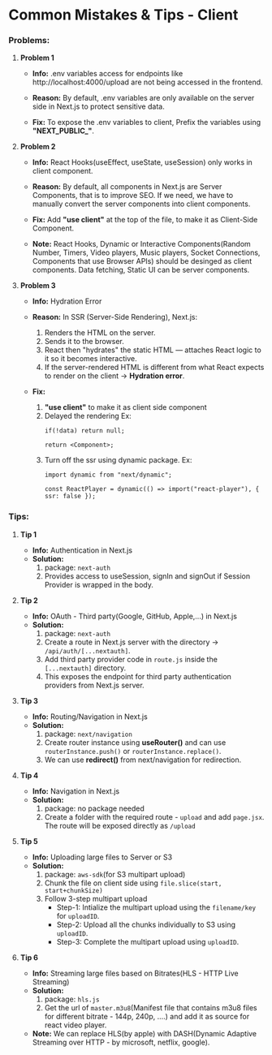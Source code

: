 # Common Mistakes & Tips - Client

### Problems:
1. **Problem 1**
   - **Info:** .env variables access for endpoints like http://localhost:4000/upload are not being accessed in the frontend.
   
   - **Reason:** By default, .env variables are only available on the server side in Next.js to protect sensitive data.
   
   - **Fix:** To expose the .env variables to client, Prefix the variables using **"NEXT_PUBLIC_"**.

2. **Problem 2**
   - **Info:** React Hooks(useEffect, useState, useSession) only works in client component.

   - **Reason:** By default, all components in Next.js are Server Components, that is to improve SEO. If we need, we have to manually convert the server components into client components.

   - **Fix:** Add **"use client"** at the top of the file, to make it as Client-Side Component. 

   - **Note:** React Hooks, Dynamic or Interactive Components(Random Number, Timers, Video players, Music players, Socket Connections, Components that use Browser APIs) should be desinged as client components. Data fetching, Static UI can be server components.

3. **Problem 3**
   - **Info:** Hydration Error

   - **Reason:** In SSR (Server-Side Rendering), Next.js:
        1) Renders the HTML on the server.
        2) Sends it to the browser.
        3) React then "hydrates" the static HTML — attaches React logic to it so it becomes interactive.
        4) If the server-rendered HTML is different from what React expects to render on the client → **Hydration error**.

   - **Fix:** 
        1) **"use client"** to make it as client side component
        2) Delayed the rendering Ex: 
            ```
            if(!data) return null; 

            return <Component>;
            ```
        3) Turn off the ssr using dynamic package.
            Ex: 
            ```
            import dynamic from "next/dynamic"; 

            const ReactPlayer = dynamic(() => import("react-player"), { ssr: false });
            ```

### Tips:
1. **Tip 1**
   - **Info:** Authentication in Next.js
   - **Solution:** 
        1) package: `next-auth `
        2) Provides access to useSession, signIn and signOut if Session Provider is wrapped in the body.

2. **Tip 2**
   - **Info:** OAuth - Third party(Google, GitHub, Apple,...) in Next.js
   - **Solution:** 
        1) package: `next-auth`
        2) Create a route in Next.js server with the directory -> `/api/auth/[...nextauth]`.
        3) Add third party provider code in `route.js` inside the `[...nextauth]` directory.
        4) This exposes the endpoint for third party authentication providers from Next.js server.
    
3. **Tip 3**
   - **Info:** Routing/Navigation in Next.js
   - **Solution:** 
        1) package: `next/navigation`
        2) Create router instance using **useRouter()** and can use `routerInstance.push()` or `routerInstance.replace()`.
        3) We can use **redirect()** from next/navigation for redirection.

4. **Tip 4**
   - **Info:** Navigation in Next.js
   - **Solution:** 
        1) package: no package needed
        2) Create a folder with the required route - `upload` and add `page.jsx`. The route will be exposed directly as `/upload`


5. **Tip 5**
   - **Info:** Uploading large files to Server or S3
   - **Solution:** 
        1) package: `aws-sdk`(for S3 multipart upload)
        2) Chunk the file on client side using `file.slice(start, start+chunkSize)`
        3) Follow 3-step multipart upload
            - Step-1: Intialize the multipart upload using the `filename/key` for `uploadID`.
            - Step-2: Upload all the chunks individually to S3 using `uploadID`.
            - Step-3: Complete the multipart upload using `uploadID`.

6. **Tip 6**
   - **Info:** Streaming large files based on Bitrates(HLS - HTTP Live Streaming)
   - **Solution:** 
        1) package: `hls.js`
        2) Get the url of `master.m3u8`(Manifest file that contains m3u8 files for different bitrate - 144p, 240p, ....) and add it as source for react video player.
    - **Note:** We can replace HLS(by apple) with DASH(Dynamic Adaptive Streaming over HTTP - by microsoft, netflix, google). 